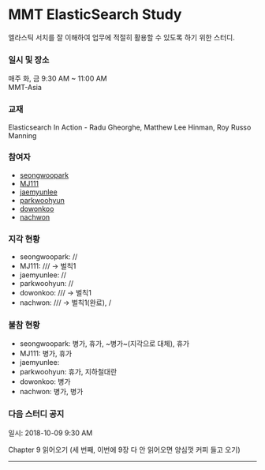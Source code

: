 # MMT ElasticSearch Study

엘라스틱 서치를 잘 이해하여 업무에 적절히 활용할 수 있도록 하기 위한 스터디.

### 일시 및 장소
매주 화, 금 9:30 AM ~ 11:00 AM  
MMT-Asia

### 교재
Elasticsearch In Action - Radu Gheorghe, Matthew Lee Hinman, Roy Russo
Manning

### 참여자
- [seongwoopark](https://github.com/seongwoopark)
- [MJ111](https://github.com/MJ111)
- [jaemyunlee](https://github.com/jaemyunlee)
- [parkwoohyun](https://github.com/parkwoohyun)
- [dowonkoo](https://github.com/dowonkoo)
- [nachwon](https://github.com/nachwon)

### 지각 현황
- seongwoopark: //
- MJ111: /// -> 벌칙1
- jaemyunlee: //
- parkwoohyun: //
- dowonkoo: /// -> 벌칙1
- nachwon: /// -> 벌칙1(완료), /

### 불참 현황
- seongwoopark: 병가, 휴가, ~병가~(지각으로 대체), 휴가
- MJ111: 병가, 휴가
- jaemyunlee: 
- parkwoohyun: 휴가, 지하철대란 
- dowonkoo: 병가
- nachwon: 병가, 병가

### 다음 스터디 공지
일시: 2018-10-09 9:30 AM

Chapter 9 읽어오기 (세 번째, 이번에 9장 다 안 읽어오면 양심껏 커피 들고 오기)

- - -

